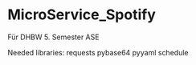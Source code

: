 # MicroService_Spotify
Für DHBW 5. Semester ASE

Needed libraries:
    requests
    pybase64
    pyyaml
    schedule
